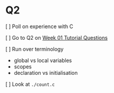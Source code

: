 Q2
=======================================

[ ] Poll on experience with C

[ ] Go to Q2 on [Week 01 Tutorial Questions](https://cgi.cse.unsw.edu.au/~cs1521/22T1/tut/01/questions)

[ ] Run over terminology

- global vs local variables
- scopes
- declaration vs initialisation

[ ] Look at `./count.c`
